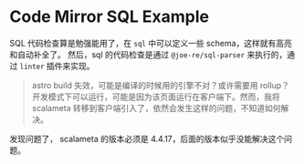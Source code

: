 # Code Mirror SQL Example

SQL 代码检查算是勉强能用了，在 `sql` 中可以定义一些 schema，这样就有高亮和自动补全了。
然后，sql 的代码检查是通过 `@joe-re/sql-parser` 来执行的，通过 `linter` 插件来实现。

> astro build 失效，可能是编译的时候用的引擎不对？或许需要用 rollup？
> 开发模式下可以运行，可能是因为该页面运行在客户端下。然而，我将 scalameta
> 转移到客户端引入了，依然会发生这样的问题，不知道如何解决。

发现问题了， scalameta 的版本必须是 4.4.17，后面的版本似乎没能解决这个问题。

